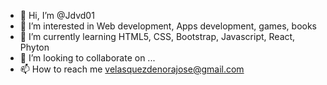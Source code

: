 - 👋 Hi, I’m @Jdvd01
- 👀 I’m interested in Web development, Apps development, games, books
- 🌱 I’m currently learning HTML5, CSS, Bootstrap, Javascript, React, Phyton
- 💞️ I’m looking to collaborate on ...
- 📫 How to reach me velasquezdenorajose@gmail.com

<!---
Jdvd01/Jdvd01 is a ✨ special ✨ repository because its `README.md` (this file) appears on your GitHub profile.
You can click the Preview link to take a look at your changes.
--->
